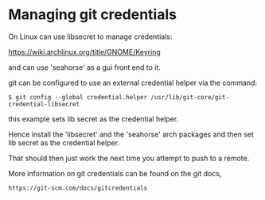 # Managing git credentials

On Linux can use libsecret to manage credentials:

https://wiki.archlinux.org/title/GNOME/Keyring

and can use 'seahorse' as a gui front end to it.

git can be configured to use an external credential helper via the command:

```
$ git config --global credential.helper /usr/lib/git-core/git-credential-libsecret
```

this example sets lib secret as the credential helper.

Hence install the 'libsecret' and the 'seahorse' arch packages and then set 
lib secret as the credential helper.

That should then just work the next time you attempt to push to a remote.

More information on git credentials can be found on the git docs,

```
https://git-scm.com/docs/gitcredentials
```
